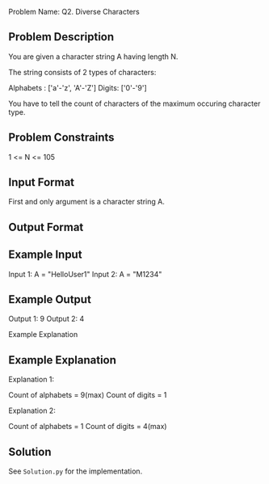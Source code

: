 Problem Name: Q2. Diverse Characters

## Problem Description

You are given a character string A having length N.

The string consists of 2 types of characters:

Alphabets : ['a'-'z', 'A'-'Z']
Digits: ['0'-'9']

You have to tell the count of characters of the maximum occuring character type.

## Problem Constraints

1 <= N <= 105

## Input Format

First and only argument is a character string A.

## Output Format

## Example Input

Input 1:
A = "HelloUser1"
Input 2:
A = "M1234"

## Example Output

Output 1:
9
Output 2:
4

Example Explanation

## Example Explanation

Explanation 1:

Count of alphabets = 9(max)
Count of digits = 1

Explanation 2:

Count of alphabets = 1
Count of digits = 4(max)

## Solution

See `Solution.py` for the implementation.